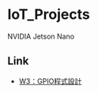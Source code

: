 # IoT_Projects
NVIDIA Jetson Nano  
## Link
+ [W3：GPIO程式設計](https://github.com/06160193/IoT_Projects/blob/main/W3%EF%BC%9AGPIO%E7%A8%8B%E5%BC%8F%E8%A8%AD%E8%A8%88/README_W3.md)
